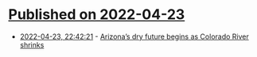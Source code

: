 # [Published on 2022-04-23](index.md)

* [2022-04-23, 22:42:21](https://news.ycombinator.com/item?id=31139376) - [Arizona’s dry future begins as Colorado River shrinks](https://www.wsj.com/articles/arizonas-dry-future-begins-as-colorado-river-shrinks-11650718801)
